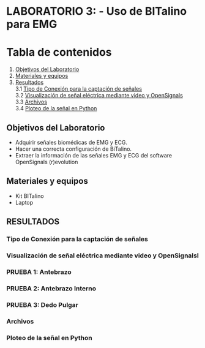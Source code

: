 # **LABORATORIO 3: - Uso de BITalino para EMG**
# **Tabla de contenidos**

1. [Objetivos del Laboratorio](#t1)
2. [Materiales y equipos](#t2)
3. [Resultados](#t3)\
     3.1 [Tipo de Conexión para la captación de señales](#t4)\
     3.2 [Visualización de señal eléctrica mediante video y OpenSignals](#t5)\
     3.3 [Archivos](#t6)\
     3.4 [Ploteo de la señal en Python](#t7)

## **Objetivos del Laboratorio** <a name = "t1"></a>
* Adquirir señales biomédicas de EMG y ECG.
* Hacer una correcta configuración de BiTalino.
* Extraer la información de las señales EMG y ECG del software OpenSignals (r)evolution

  
## **Materiales y equipos** <a name="t2"></a>
* Kit BITalino
* Laptop

## **RESULTADOS** <a name="t3"></a>
### **Tipo de Conexión para la captación de señales** <a name="t4"></a>
### **Visualización de señal eléctrica mediante video y OpenSignalsl** <a name="t5"></a>
### PRUEBA 1: Antebrazo  <br>
### PRUEBA 2: Antebrazo Interno <br>
### PRUEBA 3: Dedo Pulgar <br>
### **Archivos** <a name="t6"></a>
### **Ploteo de la señal en Python** <a name="t7"></a>
